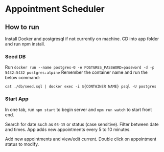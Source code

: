 # Appointment Scheduler

## How to run

Install Docker and postgresql if not currently on machine. 
CD into app folder and run npm install. 

### Seed DB

Run `docker run --name postgres-0 -e POSTGRES_PASSWORD=password -d -p 5432:5432 postgres:alpine`
Remember the container name and run the below command: 

`cat ./db/seed.sql | docker exec -i ${CONTAINER NAME} psql -U postgres` 

### Start App
In one tab, run `npm start` to begin server and `npm run watch` to start front end. 

Search for date such as `03-15` or status (case sensitive). Filter between date and times. App adds new appointments every 5 to 10 minutes. 

Add new appointments and view/edit current. Double click on appointment status to modify. 
